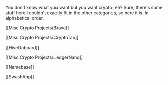 You don't know what you want but you want crypto, eh? Sure, there's some stuff here I couldn't exactly fit in the other categories, so here it is. In alphabetical order.

[[Misc Crypto Projects/Brave]]

[[Misc Crypto Projects/CryptoTab]]

[[HiveOnboard]]

[[Misc Crypto Projects/LedgerNano]]

[[Namebase]]

[[SwashApp]]